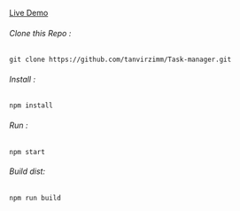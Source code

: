 
[Live Demo](http://github.com)
###### Clone this Repo :
```shell
git clone https://github.com/tanvirzimm/Task-manager.git
```
###### Install :
```shell
npm install
```

###### Run :
```shell
npm start
```
###### Build dist:
```shell
npm run build
```

